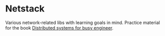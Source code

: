 # Netstack

Various network-related libs with learning goals in mind.
Practice material for the book [Distributed systems for busy engineer](https://maksimryndin.github.io/distributed-book/).